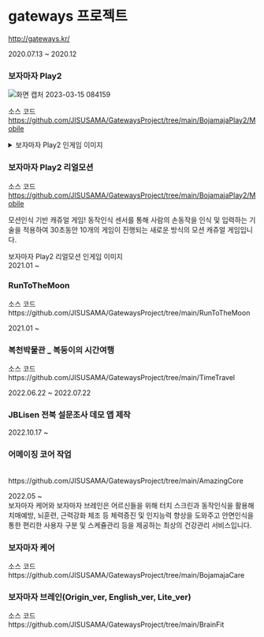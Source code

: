 # gateways 프로젝트

http://gateways.kr/


2020.07.13 ~ 2020.12 
<h3>보자마자 Play2</h3>

![화면 캡처 2023-03-15 084159](https://user-images.githubusercontent.com/38304918/225186471-ada6bcce-e0bf-4c01-99f6-d2810922fb8c.png)

소스 코드
<br>https://github.com/JISUSAMA/GatewaysProject/tree/main/BojamajaPlay2/Mobile

<details>
<summary> 보자마자 Play2 인게임 이미지 </summary>

![화면 캡처 2023-03-15 084159](https://user-images.githubusercontent.com/38304918/225186471-ada6bcce-e0bf-4c01-99f6-d2810922fb8c.png)
![화면 캡처 2023-03-15 084545](https://user-images.githubusercontent.com/38304918/225186482-c0c77481-0a8f-4ada-8ebe-3c92ff8d4b01.png)
![화면 캡처 2023-03-15 084636](https://user-images.githubusercontent.com/38304918/225186490-060bb3e0-7664-40db-9c0a-2f8eb7090a74.png)
![화면 캡처 2023-03-15 084704](https://user-images.githubusercontent.com/38304918/225186493-fff84767-fb0d-4b03-9f51-4404d49cd176.png)

</details>

<h3>보자마자 Play2 리얼모션</h3>

소스 코드
<br>https://github.com/JISUSAMA/GatewaysProject/tree/main/BojamajaPlay2/Mobile  
<p>
모션인식 기반 캐쥬얼 게임!
동작인식 센서를 통해 사람의 손동작을 인식 및 입력하는 기술을 적용하여 30초동안 10개의 게임이 진행되는 새로운 방식의 모션 캐쥬얼 게임입니다.
</p>
<summary> 보자마자 Play2 리얼모션 인게임 이미지</summary>


</details>
2021.01 ~ 
<h3>RunToTheMoon</h3>
소스 코드
<br>https://github.com/JISUSAMA/GatewaysProject/tree/main/RunToTheMoon

2021.01 ~ 
<h3>복천박물관 _ 복둥이의 시간여행</h3>
소스 코드 
<br>https://github.com/JISUSAMA/GatewaysProject/tree/main/TimeTravel

2022.06.22 ~ 2022.07.22  
<h3>JBLisen 전북 설문조사 데모 앱 제작</h3>

2022.10.17 ~ 
<h3>어메이징 코어 작업</h3>
<br>https://github.com/JISUSAMA/GatewaysProject/tree/main/AmazingCore

2022.05 ~  
보자마자 케어와 보자마자 브레인은 어르신들을 위해 터치 스크린과 동작인식을 활용해 치매예방, 뇌훈련, 근력강화 체조 등 체력증진 및 인지능력 향상을 도와주고 
안면인식을 통한 편리한 사용자 구분 및 스케쥴관리 등을 제공하는 최상의 건강관리 서비스입니다.

<h3>보자마자 케어</h3>
소스 코드 
<br>https://github.com/JISUSAMA/GatewaysProject/tree/main/BojamajaCare

<h3>보자마자 브레인(Origin_ver, English_ver, Lite_ver)</h3>
소스 코드 
<br>https://github.com/JISUSAMA/GatewaysProject/tree/main/BrainFit
